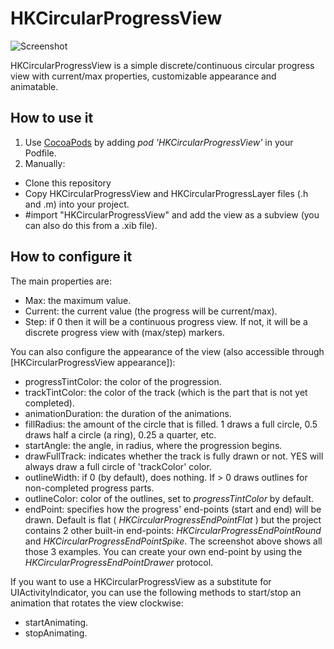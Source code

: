 HKCircularProgressView
======================

![Screenshot](Screenshot.png "HKCircularProgressView")

HKCircularProgressView is a simple discrete/continuous circular progress view with current/max properties, customizable appearance and animatable.

How to use it
-------------

1. Use [CocoaPods](http://www.cocoapods.org) by adding *pod 'HKCircularProgressView'* in your Podfile.
2. Manually:
  * Clone this repository
  * Copy HKCircularProgressView and HKCircularProgressLayer files (.h and .m) into your project.
  * #import "HKCircularProgressView" and add the view as a subview (you can also do this from a .xib file).

How to configure it
-------------------

The main properties are:

* Max: the maximum value.
* Current: the current value (the progress will be current/max).
* Step: if 0 then it will be a continuous progress view. If not, it will be a discrete progress view with (max/step) markers.

You can also configure the appearance of the view (also accessible through [HKCircularProgressView appearance]):

* progressTintColor: the color of the progression.
* trackTintColor: the color of the track (which is the part that is not yet completed).
* animationDuration: the duration of the animations.
* fillRadius: the amount of the circle that is filled. 1 draws a full circle, 0.5 draws half a circle (a ring), 0.25 a quarter, etc.
* startAngle: the angle, in radius, where the progression begins.
* drawFullTrack: indicates whether the track is fully drawn or not. YES will always draw a full circle of 'trackColor' color.
* outlineWidth: if 0 (by default), does nothing. If > 0 draws outlines for non-completed progress parts.
* outlineColor: color of the outlines, set to _progressTintColor_ by default.
* endPoint: specifies how the progress' end-points (start and end) will be drawn. Default is flat ( _HKCircularProgressEndPointFlat_ ) but the project contains 2 other built-in end-points: _HKCircularProgressEndPointRound_ and _HKCircularProgressEndPointSpike_. The screenshot above shows all those 3 examples. You can create your own end-point by using the _HKCircularProgressEndPointDrawer_ protocol.

If you want to use a HKCircularProgressView as a substitute for UIActivityIndicator, you can use the following methods to start/stop an animation that rotates the view clockwise:

* startAnimating.
* stopAnimating.